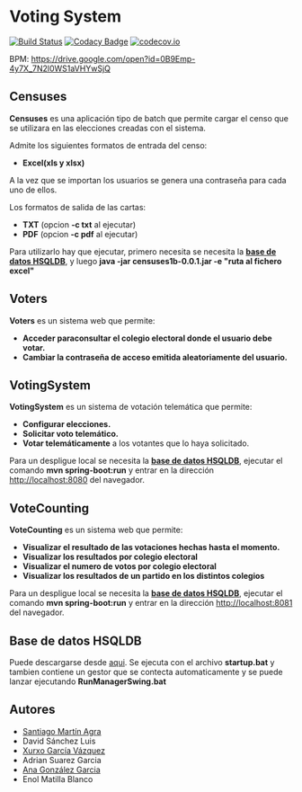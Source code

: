 # Voting System


[![Build Status](https://travis-ci.org/Arquisoft/Voting_1b.svg?branch=master)](https://travis-ci.org/Arquisoft/Voting_1b)
[![Codacy Badge](https://api.codacy.com/project/badge/grade/39b52c66678e46ee8116807748b6d053)](https://www.codacy.com/app/jelabra/Voting_1b)
[![codecov.io](https://codecov.io/github/Arquisoft/Voting_1b/coverage.svg?branch=master)](https://codecov.io/github/Arquisoft/Voting_1b?branch=master)

BPM: https://drive.google.com/open?id=0B9Emp-4y7X_7N2l0WS1aVHYwSjQ

## Censuses
**Censuses** es una aplicación tipo de batch que permite cargar el censo que se utilizara en las elecciones creadas con el sistema.

Admite los siguientes formatos de entrada del censo:
* **Excel(xls y xlsx)**

A la vez que se importan los usuarios se genera una contraseña para cada uno de ellos.

Los formatos de salida de las cartas:
* **TXT** (opcion **-c txt** al ejecutar)
* **PDF** (opcion **-c pdf** al ejecutar)

Para utilizarlo hay que ejecutar, primero necesita se necesita la **[base de datos HSQLDB](#base-de-datos-hsqldb)**, y luego **java -jar censuses1b-0.0.1.jar -e "ruta al fichero excel"** 
 
## Voters
**Voters** es un sistema web que permite:
* **Acceder paraconsultar el colegio electoral donde el usuario debe votar.**
* **Cambiar la contraseña de acceso emitida aleatoriamente del usuario.**


## VotingSystem
**VotingSystem** es un sistema de votación telemática que permite:
* **Configurar elecciones.**
* **Solicitar voto telemático.**
* **Votar telemáticamente** a los votantes que lo haya solicitado.

Para un despligue local se necesita la **[base de datos HSQLDB](#base-de-datos-hsqldb)**, ejecutar el comando **mvn spring-boot:run** y entrar en la dirección [http://localhost:8080](http://localhost:8080) del navegador.

## VoteCounting
**VoteCounting** es un sistema web que permite:
* **Visualizar el resultado de las votaciones hechas hasta el momento.**
* **Visualizar los resultados por colegio electoral**
* **Visualizar el numero de votos por colegio electoral**
* **Visualizar los resultados de un partido en los distintos colegios**

Para un despligue local se necesita la **[base de datos HSQLDB](#base-de-datos-hsqldb)**, ejecutar el comando **mvn spring-boot:run** y entrar en la dirección [http://localhost:8081](http://localhost:8081) del navegador.

## Base de datos HSQLDB
Puede descargarse desde [aqui](https://drive.google.com/open?id=0B-BDcJOyciIGekhBZDBIX20wZ1E). Se ejecuta con el archivo **startup.bat** y tambien contiene un gestor que se contecta automaticamente y se puede lanzar ejecutando **RunManagerSwing.bat**

## Autores
* [Santiago Martín Agra](https://github.com/SantiMA10)
* David Sánchez Luis
* [Xurxo García Vázquez](https://github.com/garciavazquez)
* Adrian Suarez Garcia
* [Ana González Garcia](https://github.com/AninaGlez)
* Enol Matilla Blanco


